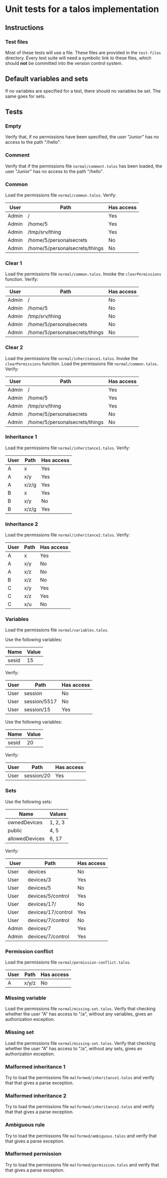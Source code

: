 # Unit tests for a talos implementation

## Instructions

### Test files
Most of these tests will use a file. These files are provided in the `test-files` directory. Every test suite will need a symbolic link to these files, which should **not** be committed into the version control system.

## Default variables and sets

If no variables are specified for a test, there should no variables be set. The same goes for sets.

## Tests

### Empty

Verify that, if no permissions have been specified, the user "Junior" has no access to the path "/hello".

### Comment

Verify that if the permissions file `normal/comment.talos` has been loaded, the user "Junior" has no access to the path "/hello".

### Common

Load the permissions file `normal/common.talos`. Verify:

| User  | Path                           | Has access |
| ----- | ------------------------------ | ---------- |
| Admin | /                              | Yes        |
| Admin | /home/5                        | Yes        |
| Admin | /tmp/srv/thing                 | Yes        |
| Admin | /home/5/personalsecrets        | No         |
| Admin | /home/5/personalsecrets/things | No         |

### Clear 1

Load the permissions file `normal/common.talos`. Invoke the `clearPermissions` function. Verify:

| User  | Path                           | Has access |
| ----- | ------------------------------ | ---------- |
| Admin | /                              | No         |
| Admin | /home/5                        | No         |
| Admin | /tmp/srv/thing                 | No         |
| Admin | /home/5/personalsecrets        | No         |
| Admin | /home/5/personalsecrets/things | No         |

### Clear 2

Load the permissions file `normal/inheritance1.talos`. Invoke the `clearPermissions` function. Load the permissions file `normal/common.talos`. Verify:

| User  | Path                           | Has access |
| ----- | ------------------------------ | ---------- |
| Admin | /                              | Yes        |
| Admin | /home/5                        | Yes        |
| Admin | /tmp/srv/thing                 | Yes        |
| Admin | /home/5/personalsecrets        | No         |
| Admin | /home/5/personalsecrets/things | No         |

### Inheritance 1

Load the permissions file `normal/inheritance1.talos`. Verify:

| User  | Path  | Has access |
| ----- | ----- | ---------- |
| A     | x     | Yes        |
| A     | x/y   | Yes        |
| A     | x/z/g | Yes        |
| B     | x     | Yes        |
| B     | x/y   | No         | 
| B     | x/z/g | Yes        |

### Inheritance 2

Load the permissions file `normal/inheritance2.talos`. Verify:

| User  | Path | Has access |
| ----- | -----| ---------- |
| A     | x    | Yes        |
| A     | x/y  | No         |
| A     | x/z  | No         |
| B     | x/z  | No         |
| C     | x/y  | Yes        | 
| C     | x/z  | Yes        |
| C     | x/u  | No         |

### Variables

Load the permissions file `normal/variables.talos`.

Use the following variables:

| Name  | Value |
| ----- | ----- |
| sesid | 15    | 

Verify:

| User | Path         | Has access |
| ---- | ------------ | ---------- |
| User | session      | No         |
| User | session/5517 | No         |
| User | session/15   | Yes        |

Use the following variables:

| Name  | Value |
| ----- | ----- |
| sesid | 20    | 

Verify:

| User | Path       | Has access |
| ---- | ---------- | ---------- |
| User | session/20 | Yes        |

### Sets

Use the following sets:

| Name           | Values  |
| -------------- | ------- |
| ownedDevices   | 1, 2, 3 | 
| public         | 4, 5    | 
| allowedDevices | 6, 17   | 

Verify:

| User  | Path               | Has access |
| ----- | ------------------ | ---------- |
| User  | devices            | No         |
| User  | devices/3          | Yes        |
| User  | devices/5          | No         |
| User  | devices/5/control  | Yes        |
| User  | devices/17/        | No         |
| User  | devices/17/control | Yes        |
| User  | devices/7/control  | No         |
| Admin | devices/7          | Yes        |
| Admin | devices/7/control  | Yes        |

### Permission conflict

Load the permissions file `normal/permission-conflict.talos`.

| User | Path  | Has access |
| ---- | ----- | ---------- |
| A    | x/y/z | No         |

### Missing variable

Load the permissions file `normal/missing-set.talos`. Verify that checking whether the user "A" has access to "/a", without any variables, gives an authorization exception.

### Missing set

Load the permissions file `normal/missing-set.talos`. Verify that checking whether the user "A" has access to "/a", without any sets, gives an authorization exception.

### Malformed inheritance 1

Try to load the permissions file `malformed/inheritance1.talos` and verify that that gives a parse exception.

### Malformed inheritance 2

Try to load the permissions file `malformed/inheritance2.talos` and verify that that gives a parse exception.

### Ambiguous rule

Try to load the permissions file `malformed/ambiguous.talos` and verify that that gives a parse exception.

### Malformed permission

Try to load the permissions file `malformed/permission.talos` and verify that that gives a parse exception.
